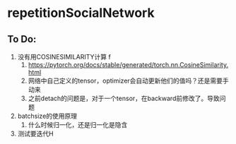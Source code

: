 # repetitionSocialNetwork

## To Do: 

1. 没有用COSINESIMILARITY计算 f
   1. https://pytorch.org/docs/stable/generated/torch.nn.CosineSimilarity.html
   2. 网络中自己定义的tensor，optimizer会自动更新他们的值吗？还是需要手动来
   3. 之前detach的问题是，对于一个tensor，在backward前修改了。导致问题
2. batchsize的使用原理
   1. 什么时候归一化，还是归一化是隐含
3. 测试要迭代H